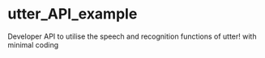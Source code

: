 utter_API_example
=================

Developer API to utilise the speech and recognition functions of utter! with minimal coding
